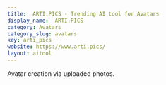 ```yaml
---
title:  ARTI.PICS - Trending AI tool for Avatars
display_name:  ARTI.PICS
category: Avatars
category_slug: avatars
key: arti_pics
website: https://www.arti.pics/
layout: aitool
---
```


Avatar creation via uploaded photos.
